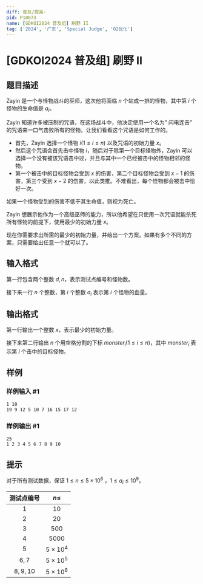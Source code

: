 ```yaml
---
diff: 普及/提高-
pid: P10073
name: [GDKOI2024 普及组] 刷野 II
tag: ['2024', '广东', 'Special Judge', 'O2优化']
---
```

# [GDKOI2024 普及组] 刷野 II
## 题目描述

Zayin 是一个与怪物战斗的巫师，这次他将面临 $n$ 个站成一排的怪物，其中第 $i$ 个怪物的生命值是 $a_i$。

Zayin 知道许多被压制的咒语，在这场战斗中，他决定使用一个名为” 闪电连击” 的咒语来一口气击败所有的怪物。让我们看看这个咒语是如何工作的。

- 首先，Zayin 选择一个怪物 $i(1 \leq i \leq n)$ 以及咒语的初始力量 $x$。
- 然后这个咒语会首先击中怪物 $i$，随后对于除第一个目标怪物外，Zayin 可以选择一个没有被该咒语击中过，并且与其中一个已经被击中的怪物相邻的怪物。
- 第一个被击中的目标怪物会受到 $x$ 的伤害，第二个目标怪物会受到 $x-1$ 的伤害，第三个受到 $x-2$ 的伤害，以此类推。不难看出，每个怪物都会被击中恰好一次。

如果一个怪物受到的伤害不低于其生命值，则视为死亡。

Zayin 想展示他作为一个高级巫师的能力，所以他希望在只使用一次咒语就能杀死所有怪物的前提下，使用最少的初始力量 $x$。

现在你需要求出所需的最少的初始力量，并给出一个方案。如果有多个不同的方案，只需要给出任意一个就可以了。
## 输入格式

第一行包含两个整数 $d, n$，表示测试点编号和怪物数。

接下来一行 $n$ 个整数，第 $i$ 个整数 $a_i$ 表示第 $i$ 个怪物的血量。
## 输出格式

第一行输出一个整数 $x$，表示最少的初始力量。

接下来第二行输出 $n$ 个用空格分割的下标 $monster_i(1 \leq i \leq n)$，其中 $monster_i$ 表示第 $i$ 个击中的目标怪物。
## 样例

### 样例输入 #1
```
1 10
19 9 12 5 10 7 16 15 17 12
```
### 样例输出 #1
```
25
1 2 3 4 5 6 7 8 9 10
```
## 提示

对于所有测试数据，保证 $1 \leq n \leq 5 \times 10^6$
，$1 \leq a_i \leq 10^9$。

| 测试点编号 | $n\leq$ |
| :----------: | :----------: |
| $1$ | $10$ |
| $2$ | $20$ |
| $3$ | $500$ |
| $4$ | $5000$ |
| $5$ | $5\times 10^4$ |
| $6,7$ | $5\times 10^5$ |
| $8,9,10$ | $5\times 10^6$ |


